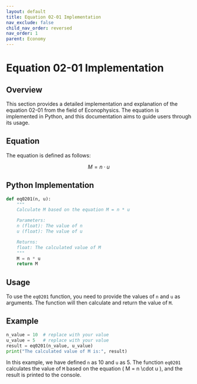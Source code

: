 ```yaml
---
layout: default
title: Equation 02-01 Implementation
nav_exclude: false
child_nav_order: reversed
nav_order: 1
parent: Economy
---
```


# Equation 02-01 Implementation

## Overview
This section provides a detailed implementation and explanation of the equation 02-01 from the field of Econophysics. The equation is implemented in Python, and this documentation aims to guide users through its usage.

## Equation
The equation is defined as follows:

$$
M = n \cdot u
$$

## Python Implementation
```python
def eq0201(n, u):
    """
    Calculate M based on the equation M = n * u

    Parameters:
    n (float): The value of n
    u (float): The value of u

    Returns:
    float: The calculated value of M
    """
    M = n * u
    return M
```

## Usage

To use the `eq0201` function, you need to provide the values of `n` and `u` as arguments. The function will then calculate and return the value of `M`.

## Example

```python
n_value = 10  # replace with your value
u_value = 5   # replace with your value
result = eq0201(n_value, u_value)
print("The calculated value of M is:", result)
```

In this example, we have defined `n` as 10 and `u` as 5. The function `eq0201` calculates the value of `M` based on the equation \( M = n \cdot u \), and the result is printed to the console.
